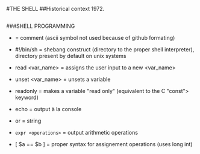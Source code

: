 #THE SHELL
##Historical context
1972.

##

###SHELL PROGRAMMING

- <hashtag> = comment (ascii symbol not used because of github formating)

- #!/bin/sh = shebang construct (directory to the proper shell interpreter),
directory present by default on unix systems

- read <var_name> = assigns the user input to a new <var_name>

- unset <var_name> = unsets a variable

- readonly = makes a variable "read only" (equivalent to the C "const"> keyword)

- echo <str> = output à la console

- <str> or <str> = string

- `expr <operations>` = output arithmetic operations

- [ $a == $b ] = proper syntax for assignement operations (uses long int)
